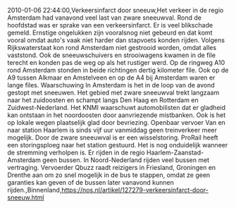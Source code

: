 2010-01-06 22:44:00,Verkeersinfarct door sneeuw,Het verkeer in de regio Amsterdam had vanavond veel last van zware sneeuwval. Rond de hoofdstad was er sprake van een verkeersinfarct. Er is veel blikschade gemeld. Ernstige ongelukken zijn vooralsnog niet gebeurd en dat komt vooral omdat auto's vaak niet harder dan stapvoets konden rijden. Volgens Rijkswaterstaat kon rond Amsterdam niet gestrooid worden, omdat alles vaststond. Ook de sneeuwschuivers en strooiwagens kwamen in de file terecht en konden pas de weg op als het rustiger werd. Op de ringweg A10 rond Amsterdam stonden in beide richtingen dertig kilometer file. Ook op de A9 tussen Alkmaar en Amstelveen en op de A4 bij Amsterdam waren er lange files. Waarschuwing In Amsterdam is het in de loop van de avond gestopt met sneeuwen. Het gebied met zware sneeuwval trekt langzaam naar het zuidoosten en schampt langs Den Haag en Rotterdam en Zuidwest-Nederland. Het KNMI waarschuwt automobilisten dat er gladheid kan ontstaan in het noordoosten door aanvriezende mistbanken. Ook is het op lokale wegen plaatselijk glad door bevriezing. Openbaar vervoer Van en naar station Haarlem is sinds vijf uur vanmiddag geen treinverkeer meer mogelijk. Door de zware sneeuwval is er een wisselstoring. ProRail heeft een storingsploeg naar het station gestuurd. Het is nog onduidelijk wanneer de stremming verholpen is. Er rijden in de regio Haarlem-Zaanstad-Amsterdam geen bussen. In Noord-Nederland rijden veel bussen met vertraging. Vervoerder Qbuzz raadt reizigers in Friesland, Groningen en Drenthe aan om zo snel mogelijk in de bus te stappen, omdat ze geen garanties kan geven of de bussen later vanavond kunnen rijden.,Binnenland,https://nos.nl/artikel/127279-verkeersinfarct-door-sneeuw.html